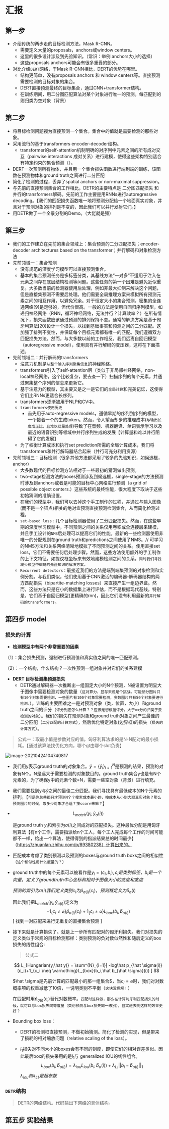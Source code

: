 # 汇报

## 第一步


- 介绍传统的两步走的目标检测方法，Mask R-CNN。 
    - 需要定义大量的proposals，anchors或window centers。
    - 这里的很多设计涉及到先验知识。（常识：举例 anchors大小的选择）
    - 这些proposals anchors可能会有很多重叠的部分。
- 对比介绍`DERT`网络，于Mask R-CNN相比，DERT的优势在哪里。
    - 结构更简单，没有proposals anchors 和 window centers等。直接预测需要检测的目标对象的集合。
    - DERT直接预测最终的目标集合，通过CNN+transformer结构。
    - 在训练期间，用二分图匹配算法对某个对象进行唯一的预测。每匹配到的则归类为空对象（背景）

## 第二步

- 将目标检测问题视为直接预测一个集合。集合中的值就是需要检测的那些对象。
- 采用流行的基于transformers encoder-decoder结构。
    - transformer的self-attention机制明确的对序列中元素之间的所有成对交互（pairwise interactions 成对关系）进行建模，使得这些架构特别适合有特定约束的集合预测（）。
- DERT一次预测所有物体，并且用一个集合损失函数进行端到端的训练，该函数在预测物体和ground truth之间进行二分匹配
- 简化了检测的过程，丢弃了spatial anchors or non-maximal suppression。
- 与先前的直接预测集合的工作相比，DETR的主要特点是 二分图匹配损失 和 并行的transformers解码。先前的工作主要是用RNNs进行autoregressive decoding。【我们的匹配损失函数唯一地将预测分配给一个地面真实对象，并且对于预测对象的排列是不变的，因此我们可以并行发射它们。】
- 用DETR做了一个全景分割的Demo。（大佬就是强）

## 第三步

- 我们的工作建立在先前的集合领域上：集合预测的二分匹配损失；encoder-decoder architectures based on the transformer；并行解码和对象检测方法
- 先前领域一：集合预测
    - 没有规范的深度学习模型可以直接预测集合。
    - 基本的集合预测任务是多标签分类，其基线方法“一对多”不适用于注入在元素之间存在底层结构检测等问题。这些任务的第一个困难是避免近似重复。大多数当前的检测器使用后处理，例如非最大抑制来解决这个问题，但是直接集预测不需要后处理。他们需要全局推理方案来模拟所有预测元素之间的相互作用，以避免冗余。对于恒定大小的集合预测，密集的全连通网络[9]是足够的，但代价很高。一般的方法是使用自回归序列模型，如递归神经网络（RNN，循环神经网络，无法并行？计算效率？）在所有情况下，损失函数应该通过预测的排列保持不变。通常的解决方案是基于匈牙利算法[20]设计一个损失，以找到基础事实和预测之间的二分匹配。这加强了排列不变性，并保证每个目标元素都有唯一的匹配。我们遵循双方匹配损失方法。然而，与大多数以前的工作相反，我们远离自回归模型（autoregressive model），使用具有并行解码的变压器，这将在下面描述。
- 先前领域二：并行解码的transformers
    - 注意力机制是`从整个输入序列聚集信息`的神经网络。
    - transformers引入了self-attention层（类似于非局部神经网络，non-local神经网络，这个比较复杂，要去查一下）扫描序列的每个元素，并通过聚集整个序列的信息来更新它。
    - 基于注意力的模型，其主要又是之一是它们的`全局计算`和完美记忆，这使得它们比RNNs更适合长序列。
    - transformers逐渐被用于NLP和CV中。
    - `transformers使用历史`
        - 首先用于auto-regressive models，遵循早期的序列到序列的模型，一个接着一个的生成token。然而，令人望而却步的推理成本(`与输出长度成正比，且难以批量处理`)导致了在音频、机器翻译、单词表示学习以及最近的语音识别等领域中并行序列生成的发展【计算量和难以并行阻碍了它的发展】
    - 为了权衡计算成本和执行set prediction所需的全局计算成本，我们将transformers和并行解码器结合起来（并行可充分利用资源）
- 先前领域三：目标检测（很多其他方法都采用了较多的先验知识，如候选框，anchor）
    - 大多数现代的目标检测方法相对于一些最初的猜测做出预测。
    - two-stage检测方法的boxes预测涉及到候选框，single-stage的方法预测时涉及到anchors或者是可能的目标中心网格进行预测（a grid of possible object centers.）这些系统的最终性能，很大程度下取决于这些初始猜测的准确设置。
    - 在我们的模型中，我们可以去掉这个手工制作的过程，并通过与输入图像(而不是一个锚点)相关的绝对盒预测直接预测检测集合，从而简化检测过程。
    - `set-based loss：`几个目标检测器使用了二分匹配损失。然而，在这些早期的深度学习模型中，不同预测之间的关系仅用卷积或全连接层来建模，并且手工设计的`NMS`后处理可以提高它们的性能。最新的一些检测器使用非唯一的分配规则在ground truth和predictions之间使用了NMS。// 可学习的NMS方法和关系网络清晰地模拟了不同预测之间的关系。使用直接set loss，它们不需要任何后处理步骤。然而，这些方法使用额外的手工制作的上下文特征，如提议框坐标来有效地建模检测之间的关系，`同时我们寻找减少模型中编码的先验知识的解决方案。`
    - `Recurrent detectors：`最接近我们的方法是端到端集预测的对象检测和实例分割。与我们类似，他们使用基于CNN激活的编码器-解码器结构的两方匹配损失（bipartite-matching losses）来直接产生一组边界盒。然而，这些方法只是在小的数据集上进行评估，而不是根据现代基线。特别是，它们基于自回归模型(更精确的rnn)，因此它们没有利用最新的`并行解码的transformers`。

## 第四步 model

### 损失的计算

- **检测模型中有两个非常重要的因素**

（1）：集合损失预测，强制进行预测值和真实值之间的唯一匹配预测。

（2）：一个结构，什么结构？一次性预测一组对象并对它们的关系建模

- **DERT 目标检测集预测损失**
    - DETR通过解码器一次推断出一组固定大小的N个预测，N被设置为明显大于图像中需要检测对象的数量（`这对算力，显存来说是个挑战。可能部分图片只有10个对象需要检测，一些图片有100个对象需要检测，多数图片只有50个对象要进行检测。`）。训练的主要困难之一是对预测对象（类，位置，大小）和ground truth之间的评分（`评分到底怎么计算？？应该是想根据评分，大于xx分的归类于要检测的对象`）。我们的损失在预测对象和ground truth对象之间产生最佳的二分匹配（`二分匹配的计算方式`），然后优化特定对象(边界框)的损失（`损失的计算方式`）。

> 公式一：取最小值是参数对应的值。匈牙利算法求的是N-N配对的最小损耗。【通过该算法找优化方向，哪个gt由哪个slot负责】

![image-20210424104740817](..\..\pics\CV\ISG\Untitled\image-20210424104740817.png)

- 我们用y表示ground truth的对象集合。$\hat y=\{\hat y_i\}^N_{i=1}$是预测的结果，预测的对象有N个。N是远大于需要检测的对象数目的。ground truth集合y也是有N个元素的，为了确保y中的元素个数=N，需要一些空对象（背景）进行填充。

- 我们需要找到y与$\hat y$之间的最佳二分匹配。我们寻找具有最低成本的N个元素的排列。【`可是你总共都只才预测N个？搜索成本最小的，按成本从小到大取真实对象？那么预测图片的时候，取多少对象才合适？按score来嘛？`】

- $$
    L_{match}(y_i,\hat y_{\sigma}(i))
    $$

    是ground truth $y_i$和索引为$\sigma(i)$之间成对的匹配损失。这种最优分配是用匈牙利算法【有n个工作，需要指派给n个工人，每个工人完成每个工作的时间可能都不一样，给出一个算法，使得得到的指派结果总的时间最少】（https://zhuanlan.zhihu.com/p/89380238）计算出来的。

- 匹配成本考虑了类别预测以及预测的boxes与ground truth boxs之间的相似性（`这个相似性用什么度量的？`）

- ground truth中的每个元素可以被看作是$y_i = (c_i,b_i),c_i是类别标签，b_i是一个向量，定义了ground truth中心坐标和相对于图像大小的高度和宽度$

    $预测的索引为 \sigma(i)我们定义类别c_i为\hat p_{\sigma(i)}(c_i)，预测框定义为\hat b_{\sigma}(i)$

    因此我们把$L_{match}(y_i,\hat y_{\sigma(i)})$定义为
    $$
    -1_\{c_i \neq \varnothing  \} \hat p_{\sigma(i)}(c_{i}) + 1_\{c_i \neq \varnothing  \}L_{box}(b_i,\hat b_{\sigma(i)})
    $$
    [ 找到一对匹配来进行无重复的直接集合预测 ]

- 接下来就是计算损失了。就是上一步所有匹配对的匈牙利损失。我们对损失的定义类似于常规的目标检测那样：类别预测的负对数似然性和随后定义的box损失的线性组合:

    > 公式二

    $$
    L_{Hungarian(y,\hat y)} = \sum^{N}_{i=1}[ -log\hat p_{\hat \sigma(i)}(c_i)+1_{c_i \neq \varnothing}L_{box}(b_i,\hat b_{\hat \sigma}(i)) ]
    $$

    $\hat \sigma是先前计算的匹配最小的那一组集合$，当$c_i = \varnothing$时，我们对对数概率项的权重减低了10倍，一说明类别不平衡（`这块没理解！`）

    在匹配时用$\hat p_{\sigma(i)}(c_i)$替代对数概率。`匹配时这样做，那么在计算匈牙利匹配损失的时候，就可以与box损失同等度量（类别预测与box损失同一级别），且实验表明这样的效果更好？`

- Bounding box loss：

    - DERT的检测框直接预测，不做初始猜测。简化了检测的实现，但是带来了损耗的相对缩放问题（relative scaling of the loss）。

    - $l_1$损失对不同大小的boxes会有不同的刻度，即使它们的相对误差类似。因此最后box的损失采用的是$l_1$与 generalized IOU的线性组合。
        $$
        L_{box}(b_i,\hat b_{\sigma(i)})=\lambda _{iou}L_{iou}(b_i,\hat b_{\sigma}(i))+\lambda_{L_1}||b_i-\hat b_{\sigma(i)}||_1
        $$
        $\lambda_{iou}和\lambda_{L1}是超参数$

### `DETR`结构

> DETR的网络结构。代码输出下网络的具体结构。



## 第五步 实验结果

